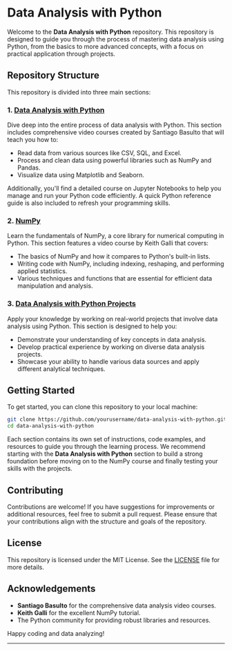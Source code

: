 # Data Analysis with Python

Welcome to the **Data Analysis with Python** repository. This repository is designed to guide you through the process of mastering data analysis using Python, from the basics to more advanced concepts, with a focus on practical application through projects.

## Repository Structure

This repository is divided into three main sections:

### 1. [Data Analysis with Python](./1_Data_Analysis_with_Python/)
Dive deep into the entire process of data analysis with Python. This section includes comprehensive video courses created by Santiago Basulto that will teach you how to:
- Read data from various sources like CSV, SQL, and Excel.
- Process and clean data using powerful libraries such as NumPy and Pandas.
- Visualize data using Matplotlib and Seaborn.

Additionally, you'll find a detailed course on Jupyter Notebooks to help you manage and run your Python code efficiently. A quick Python reference guide is also included to refresh your programming skills.

### 2. [NumPy](./Numpy/)
Learn the fundamentals of NumPy, a core library for numerical computing in Python. This section features a video course by Keith Galli that covers:
- The basics of NumPy and how it compares to Python's built-in lists.
- Writing code with NumPy, including indexing, reshaping, and performing applied statistics.
- Various techniques and functions that are essential for efficient data manipulation and analysis.

### 3. [Data Analysis with Python Projects](./Data_Analysis_with_Python_Projects/)
Apply your knowledge by working on real-world projects that involve data analysis using Python. This section is designed to help you:
- Demonstrate your understanding of key concepts in data analysis.
- Develop practical experience by working on diverse data analysis projects.
- Showcase your ability to handle various data sources and apply different analytical techniques.

## Getting Started

To get started, you can clone this repository to your local machine:

```bash
git clone https://github.com/yourusername/data-analysis-with-python.git
cd data-analysis-with-python
```

Each section contains its own set of instructions, code examples, and resources to guide you through the learning process. We recommend starting with the **Data Analysis with Python** section to build a strong foundation before moving on to the NumPy course and finally testing your skills with the projects.

## Contributing

Contributions are welcome! If you have suggestions for improvements or additional resources, feel free to submit a pull request. Please ensure that your contributions align with the structure and goals of the repository.

## License

This repository is licensed under the MIT License. See the [LICENSE](./LICENSE) file for more details.

## Acknowledgements

- **Santiago Basulto** for the comprehensive data analysis video courses.
- **Keith Galli** for the excellent NumPy tutorial.
- The Python community for providing robust libraries and resources.

Happy coding and data analyzing!

---
